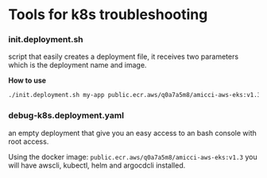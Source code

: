 # Tools for k8s troubleshooting

### init.deployment.sh

script that easily creates a deployment file, it receives two parameters
which is the deployment name and image.

**How to use**

```sh
./init.deployment.sh my-app public.ecr.aws/q0a7a5m8/amicci-aws-eks:v1.3
```

### debug-k8s.deployment.yaml

an empty deployment that give you an easy access to an bash console with root access.

Using the docker image: `public.ecr.aws/q0a7a5m8/amicci-aws-eks:v1.3`
you will have awscli, kubectl, helm and argocdcli installed.
